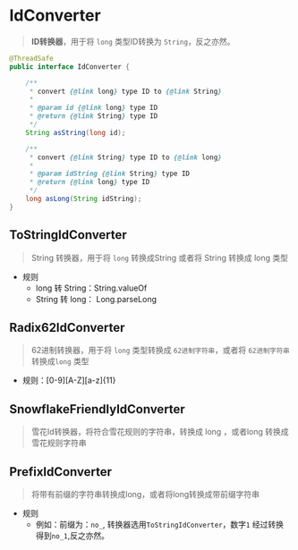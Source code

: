 # IdConverter
> **ID转换器**，用于将 `long` 类型ID转换为 `String`，反之亦然。

```java
@ThreadSafe
public interface IdConverter {

    /**
     * convert {@link long} type ID to {@link String}
     *
     * @param id {@link long} type ID
     * @return {@link String} type ID
     */
    String asString(long id);

    /**
     * convert {@link String} type ID to {@link long}
     *
     * @param idString {@link String} type ID
     * @return {@link long} type ID
     */
    long asLong(String idString);
}
```

## ToStringIdConverter
> String 转换器，用于将 `long` 转换成String 或者将 String 转换成 long 类型

- 规则
  - long 转 String：String.valueOf
  - String 转 long： Long.parseLong

## Radix62IdConverter
> 62进制转换器，用于将 `long` 类型转换成 `62进制字符串`，或者将 `62进制字符串` 转换成`long` 类型

- 规则：[0-9][A-Z][a-z]{11}

## SnowflakeFriendlyIdConverter
> 雪花Id转换器，将符合雪花规则的字符串，转换成 long ，或者long 转换成雪花规则字符串


## PrefixIdConverter
> 将带有前缀的字符串转换成long，或者将long转换成带前缀字符串

- 规则
  - 例如：前缀为：`no_`, 转换器选用`ToStringIdConverter`，数字`1` 经过转换得到`no_1`,反之亦然。
